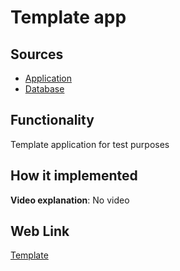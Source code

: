 # Template app

## Sources

- [Application](https://github.com/LearnFractal/FractalPlatform/tree/main/FractalPlatform.Examples/Applications/Template/TemplateApplication.cs)
- [Database](https://github.com/LearnFractal/FractalPlatform/tree/main/FractalPlatform.Examples/Databases/Template)

## Functionality

Template application for test purposes

## How it implemented

**Video explanation**: No video

## Web Link

[Template](https://fraplat.com/jupiter/Template)

